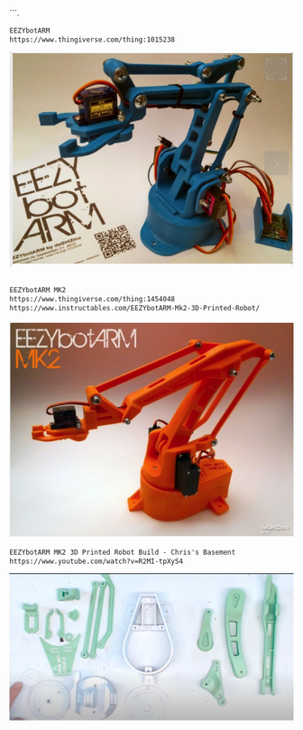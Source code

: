 ´´´. 



```
EEZYbotARM
https://www.thingiverse.com/thing:1015238

```
![alt text](ro1.png)

```

EEZYbotARM MK2
https://www.thingiverse.com/thing:1454048
https://www.instructables.com/EEZYbotARM-Mk2-3D-Printed-Robot/

```
![alt text](ro2.png)

```
EEZYbotARM MK2 3D Printed Robot Build - Chris's Basement
https://www.youtube.com/watch?v=R2MI-tpXyS4
```
![alt text](PartesImpresas.png)


